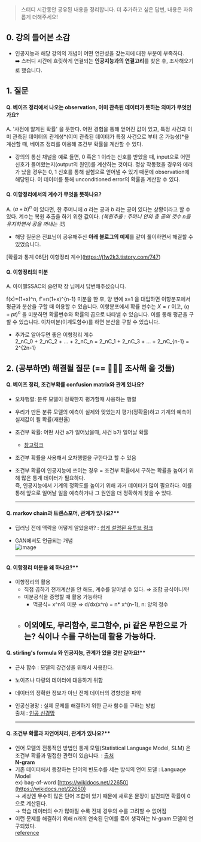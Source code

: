 > 스터디 시간동안 공유된 내용을 정리합니다. 더 추가하고 싶은 답변, 내용은 자유롭게 더해주세요!

## 0. 강의 들어본 소감

- 인공지능과 해당 강의의 개념이 어떤 연관성을 갖는지에 대한 부분이 부족하다.   
➡️ 스터디 시간에 흐릿하게 연결되는 **인공지능과의 연결고리**를 찾은 후, 조사해오기로 했습니다.

## 1. 질문

#### Q. 베이즈 정리에서 나오는 observation, 이미 관측된 데이터가 뜻하는 의미가 무엇인가요?

A. '사전에 알게된 확률' 을 뜻한다. 어떤 경험을 통해 얻어진 값이 있고, 특정 사건과 이미 관측된 데이터의 관계성*(이미 관측된 데이터가 특정 사건으로 부터 온 가능성)*을 계산할 때, 베이즈 정리를 이용해 조건부 확률을 계산할 수 있다. 
* 강의의 통신 채널을 예로 들면, 0 혹은 1 이라는 신호를 받았을 때, input으로 어떤 신호가 들어왔는지(output의 원인)를 계산하는 것이다. 정상 작동했을 경우와 에러가 났을 경우는 0, 1 신호를 통해 실험으로 얻어낼 수 있기 때문에 observation에 해당된다. 이 데이터를 통해 unconditioned error의 확률을 계산할 수 있다.  


#### Q. 이항정리에서의 계수가 무엇을 뜻하나요?

A. $(a+b)^n$ 이 있다면, 한 주머니에 $a$ 라는 공과 $b$  라는 공이 있다는 상황이라고 할 수 있다. 계수는 복원 추출을 하기 위한 값이다. *(복원추출 : 주머니 안의 총 공의 갯수 n을 유지하면서 공을 꺼내는 것)* 
* 해당 질문은 진표님이 공유해주신 **아래 블로그의 예제**를 같이 풀이하면서 해결할 수 있었습니다. 

[확률과 통계 06탄] 이항정리 계수](https://j1w2k3.tistory.com/747)


#### Q. 이항정리의 미분

A. 아이펠SSAC의  @인학 장 님께서 답변해주셨습니다.

f(x)=(1+x)^n, f'=n(1+x)^{n-1}  미분을 한 후, 양 변에 x=1 을 대입하면 이항분포에서 평균과 분산을 구할 때 이용할 수 있습니다.
이항분포에서 확률 변수는 $X=r$ 이고, $(q+pt)^n$ 을 미분하면 확률변수와 확률의 곱으로 나타낼 수 있습니다. 이를 통해 평균을 구할 수 있습니다.
이차미분(이계도함수)를 하면 분산을 구할 수 있습니다.

- 추가로 알아두면 좋은 이항정리 계수    
2_nC_0 + 2_nC_2 + ... + 2_nC_n
= 2_nC_1 + 2_nC_3 + ... + 2_nC_{n-1}
= 2^{2n-1}


## 2. (공부하면) 해결될 질문 (== 👩🏻‍💻 조사해 올 것들)



#### Q. 베이즈 정리, 조건부확률 confusion matrix와 관계 있나요?
- 오차행렬: 분류 모델이 정확한지 평가할때 사용하는 행렬      
- 우리가 만든 분류 모델의 예측이 실제와 맞았는지 평가(정확율)하고 기계의 예측이 실제값이 될 확률(재현율)     
- 조건부 확률: 어떤 사건 a가 일어났을때, 사건 b가 일어날 확률       
  - [참고링크](https://horizon.kias.re.kr/7536/)     
- 조건부 확률을 사용해서 오차행렬을 구한다고 할 수 있음      
- 조건부 확률이 인공지능에 쓰이는 경우 = 조건부 확률에서 구하는 확률을 높이기 위해 많은 통계 데이터가 필요하다.      
즉, 인공지능에서 기계의 정확도를 높이기 위해 과거 데이터가 많이 필요하다. 이를 통해 앞으로 일어날 일을 예측하거나 그 원인을 더 정확하게 찾을 수 있다.     
  
    ---


#### Q. markov chain과 트랜스포머, 관계가 있나요?**
- 딥러닝 전에 맥락을 어떻게 알았을까? : [쉽게 설명된 유투브 링크](https://www.youtube.com/watch?v=-VhuXeWFEBU)      
- GAN에서도 언급되는 개념     
![image](https://user-images.githubusercontent.com/68461606/112925872-8b450e00-914d-11eb-80b3-aac24a41fe72.png)  

    ---


#### Q. 이항정리 미분을 왜 하나요?**
- 이항정리의 활용   
  - 직접 곱하기 전개계산을 안 해도, 계수를 알아낼 수 있다. ⇒ 조합 공식이니까!   
  - 미분공식을 증명할 때 활용 가능하다   
      - 멱공식= x^n의 미분 ⇒ d/dx(x^n) = n* x^(n-1), n: 양의 정수   
  - 이외에도, 무리함수, 로그함수, pi 같은 무한으로 가는? 식이나 수를 구하는데 활용 가능하다.   
    ---


#### Q. stirling's formula 와 인공지능, 관계가 있을 것만 같아요!**   
- 근사 함수 : 모델의 강건성을 위해서 사용한다.   
- 노이즈나 다량의 데이터에 대응하기 위함   
- 데이터의 정확한 정보가 아닌 전체 데이터의 경향성을 파악   
- 인공신경망 : 실제 문제를 해결하기 위한 근사 함수를 구하는 방법   
출처 : [인공 신경망](https://ko.wikipedia.org/wiki/인공_신경망)   

    ---


#### Q. 조건부 확률과 자연어처리, 관계가 있나요?**
- 언어 모델의 전통적인 방법인 통계 모델(Statistical Language Model, SLM) 은 조건부 확률과 밀접한 관련이 있습니다. : [출처](https://wikidocs.net/21687)   
**N-gram**   
- 기존 데이터에서 등장하는 단어의 빈도수를 세는 방식의 언어 모델 : Language Model   
ex) bag-of-word [https://wikidocs.net/22650](https://wikidocs.net/22650)   
     → 세상엔 무수히 많은 단어 조합이 있기 때문에 새로운 문장이 발견되면 확률이 0으로 계산된다.   
     → 학습 데이터의 수가 많아질 수록 전체 경우의 수를 고려할 수 없어짐    
- 이런 문제를 해결하기 위해 n개의 연속된 단어를 묶어 생각하는 N-gram 모델이 연구되었다.   
[reference](https://jiho-ml.com/weekly-nlp-14/)   


